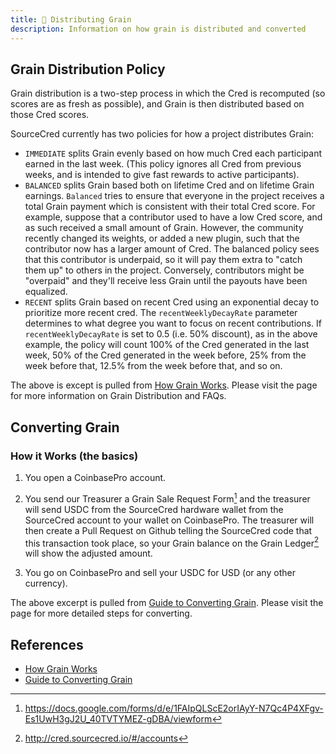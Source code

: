 ```yaml
---
title: 🌾 Distributing Grain
description: Information on how grain is distributed and converted
---
```


## Grain Distribution Policy

Grain distribution is a two-step process in which the Cred is recomputed (so
scores are as fresh as possible), and Grain is then distributed based on those
Cred scores.

SourceCred currently has two policies for how a project distributes Grain:

- `IMMEDIATE` splits Grain evenly based on how much Cred each participant earned
  in the last week. (This policy ignores all Cred from previous weeks, and is
  intended to give fast rewards to active participants).
- `BALANCED` splits Grain based both on lifetime Cred and on lifetime Grain
  earnings. `Balanced` tries to ensure that everyone in the project receives a
  total Grain payment which is consistent with their total Cred score. For
  example, suppose that a contributor used to have a low Cred score, and as such
  received a small amount of Grain. However, the community recently changed its
  weights, or added a new plugin, such that the contributor now has a larger
  amount of Cred. The balanced policy sees that this contributor is underpaid,
  so it will pay them extra to "catch them up" to others in the project.
  Conversely, contributors might be "overpaid" and they'll receive less Grain
  until the payouts have been equalized.
- `RECENT` splits Grain based on recent Cred using an exponential decay to
  prioritize more recent cred. The `recentWeeklyDecayRate` parameter determines
  to what degree you want to focus on recent contributions. If
  `recentWeeklyDecayRate` is set to 0.5 (i.e. 50% discount), as in the above
  example, the policy will count 100% of the Cred generated in the last week,
  50% of the Cred generated in the week before, 25% from the week before that,
  12.5% from the week before that, and so on.

The above is except is pulled from
[How Grain Works](https://sourcecred.io/docs/beta/grain#grain-distribution-policies).
Please visit the page for more information on Grain Distribution and FAQs.

## Converting Grain

### How it Works (the basics)

1. You open a CoinbasePro account.

2. You send our Treasurer a Grain Sale Request Form[^2] and the treasurer will
   send USDC from the SourceCred hardware wallet from the SourceCred account to
   your wallet on CoinbasePro. The treasurer will then create a Pull Request on
   Github telling the SourceCred code that this transaction took place, so your
   Grain balance on the Grain Ledger[^3] will show the adjusted amount.

3. You go on CoinbasePro and sell your USDC for USD (or any other currency).

The above excerpt is pulled from
[Guide to Converting Grain](https://discourse.sourcecred.io/t/guide-to-converting-grain/905).
Please visit the page for more detailed steps for converting.

## References

- [How Grain Works](https://sourcecred.io/docs/beta/grain#grain-distribution-policies)
- [Guide to Converting Grain](https://discourse.sourcecred.io/t/guide-to-converting-grain/905)

[^1]: https://sourcecred.io/docs/beta/grain#grain-distribution-policies
[^2]:
    https://docs.google.com/forms/d/e/1FAIpQLScE2orIAyY-N7Qc4P4XFgv-Es1UwH3gJ2U_40TVTYMEZ-gDBA/viewform

[^3]: http://cred.sourcecred.io/#/accounts
